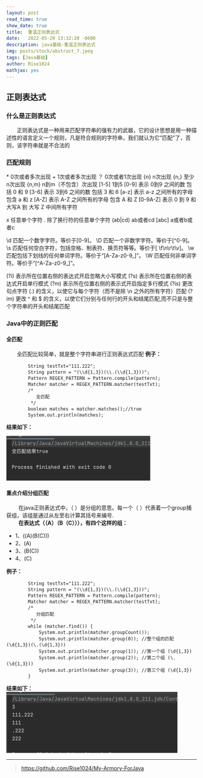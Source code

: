 ```yaml
---
layout: post
read_time: true
show_date: true
title:  重温正则表达式
date:   2022-05-20 13:32:20 -0600
description: java基础-重温正则表达式
img: posts/stock/abstract_7.jpeg
tags: [Java基础]
author: Rise1024
mathjax: yes
---
```



## 正则表达式

### 什么是正则表达式
&emsp;&emsp;正则表达式是一种用来匹配字符串的强有力的武器，它的设计思想是用一种描述性的语言定义一个规则，凡是符合规则的字符串，我们就认为它“匹配”了，否则，该字符串就是不合法的
### 匹配规则


 \*   0次或者多次出现
 \+   1次或者多次出现
 ？  0次或者1次出现
 {n}  n次出现
 {n,} 至少n次出现
 {n,m} n到m（不包含）次出现
 [1-5] 1到5
 [0-9] 表示 0到9 之间的数 包括 0 和 9
 [3-6] 表示 3到6 之间的数 包括 3 和 6
 [a-z] 表示 a-z 之间所有的字母 包含 a 和 z
 [A-Z] 表示 A-Z 之间所有的字母 包含 A 和 Z
 [0-9A-Z] 表示 0 到 9 和 大写A 到 大写 Z 中间所有字符


 x 任意单个字符
 . 除了换行符的任意单个字符
 (ab|cd) ab或者cd
 [abc] a或者b或者c
 
 \d    匹配一个数字字符。等价于[0-9]。
 \D	匹配一个非数字字符。等价于[^0-9]。
 \s	匹配任何空白字符，包括空格、制表符、换页符等等。等价于[ \f\n\r\t\v]。
 \w	匹配包括下划线的任何单词字符。等价于“[A-Za-z0-9_]”。
 \W	匹配任何非单词字符。等价于“[^A-Za-z0-9_]”。
 
 (?i) 表示所在位置右侧的表达式开启忽略大小写模式
 (?s) 表示所在位置右侧的表达式开启单行模式
 (?m) 表示所在位置右侧的表示式开启指定多行模式
 (?is) 更改句点字符 (.) 的含义，以使它与每个字符（而不是除 \n 之外的所有字符）匹配
 (?im) 更改 ^ 和 $ 的含义，以使它们分别与任何行的开头和结尾匹配,而不只是与整个字符串的开头和结尾匹配

### Java中的正则匹配

#### 全匹配

&emsp;&emsp;全匹配比较简单，就是整个字符串进行正则表达式匹配
**例子：**

```
        String testTxt="111.222";
        String pattern = "(\\d{1,3})(\\.(\\d{1,3}))";
        Pattern REGEX_PATTERN = Pattern.compile(pattern);
        Matcher matcher = REGEX_PATTERN.matcher(testTxt);
        /*
           全匹配
         */
        boolean matches = matcher.matches();//true
        System.out.println(matches);
```
**结果如下：**

![img.png](../assets/img/posts/20220520/img.png)

#### 重点介绍分组匹配

&emsp;&emsp;  在java正则表达式中，（ ）是分组的意思。每一个（ ）代表着一个group捕获组，该组是通过从左至右计算其括号来编号.<br>
&emsp;&emsp; **在表达式（（A）（B（C））），有四个这样的组：**
-  1、((A)(B(C)))
-  2、(A)
-  3、(B(C))
-  4、(C)

**例子：**

```
        String testTxt="111.222";
        String pattern = "(\\d{1,3})(\\.(\\d{1,3}))";
        Pattern REGEX_PATTERN = Pattern.compile(pattern);
        Matcher matcher = REGEX_PATTERN.matcher(testTxt);
        /*
           分组匹配
         */
        while (matcher.find()) {
            System.out.println(matcher.groupCount());
            System.out.println(matcher.group(0)); //整个组的匹配 (\d{1,3})(\.(\d{1,3}))
            System.out.println(matcher.group(1)); //第一个组 (\d{1,3})
            System.out.println(matcher.group(2)); //第二个组 (\.(\d{1,3}))
            System.out.println(matcher.group(3)); //第三个组 (\d{1,3})
        }
```

**结果如下：**
![img.png](../assets/img/posts/20220520/img2.png)

-------
>https://github.com/Rise1024/My-Armory-ForJava
